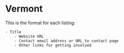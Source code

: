 # Vermont

This is the format for each listing:

```
- Title
    - Website URL
    - Contact email address or URL to contact page
    - Other links for getting involved
```